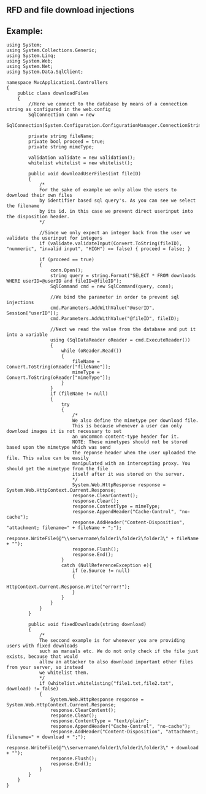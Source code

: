 RFD and file download injections
-------

## Example:
	

	using System;
	using System.Collections.Generic;
	using System.Linq;
	using System.Web;
	using System.Net;
	using System.Data.SqlClient;

	namespace MvcApplication1.Controllers
	{
		public class downloadFiles
		{
			//Here we connect to the database by means of a connection string as configured in the web.config
			SqlConnection conn = new
			SqlConnection(System.Configuration.ConfigurationManager.ConnectionStrings["download"].ConnectionString);

			private string fileName;
			private bool proceed = true;
			private string mimeType;

			validation validate = new validation();
			whitelist whitelist = new whitelist();

			public void downloadUserFiles(int fileID)
			{
				/*
				For the sake of example we only allow the users to download their own files
				by identifier based sql query's. As you can see we select the filename
				by its id. in this case we prevent direct userinput into the disposition header.
				*/

				//Since we only expect an integer back from the user we validate the userinput for integers
				if (validate.validateInput(Convert.ToString(fileID), "nummeric", "invalid input", "HIGH") == false) { proceed = false; }

				if (proceed == true)
				{
					conn.Open();
					string query = string.Format("SELECT * FROM downloads WHERE userID=@userID and fileID=@fileID");
					SqlCommand cmd = new SqlCommand(query, conn);

					//We bind the parameter in order to prevent sql injections
					cmd.Parameters.AddWithValue("@userID", Session["userID"]);
					cmd.Parameters.AddWithValue("@fileID", fileID);

					//Next we read the value from the database and put it into a variable
					using (SqlDataReader oReader = cmd.ExecuteReader())
					{
						while (oReader.Read())
						{
							fileName = Convert.ToString(oReader["fileName"]);
							mimeType = Convert.ToString(oReader["mimeType"]);
						}
					}
					if (fileName != null)
					{
						try
						{
							/*
							We also define the mimetype per download file.
							This is because whenever a user can only download images it is not necessary to set
							an uncommon content-type header for it.
							NOTE: These mimetypes should not be stored based upon the mimetype which was send 
							the reponse header when the user uploaded the file. This value can be easily 
							manipulated with an intercepting proxy. You should get the mimetype from the file
							itself after it was stored on the server.
							*/
							System.Web.HttpResponse response = System.Web.HttpContext.Current.Response;
							response.ClearContent();
							response.Clear();
							response.ContentType = mimeType;
							response.AppendHeader("Cache-Control", "no-cache");
							response.AddHeader("Content-Disposition", "attachment; filename=" + fileName + ";");
							response.WriteFile(@"\\servername\folder1\folder2\folder3\" + fileName + "");
							response.Flush();
							response.End();
						}
						catch (NullReferenceException e){
							if (e.Source != null)
							{
								HttpContext.Current.Response.Write("error!");
							}
						}
					}
				}
			}

			public void fixedDownloads(string download)
			{
				/*
				The seccond example is for whenever you are providing users with fixed downloads
				such as manuals etc. We do not only check if the file just exists, because that would
				allow an attacker to also download important other files from your server, so instead
				we whitelist them.
				*/
				if (whitelist.whitelisting("file1.txt,file2.txt", download) != false)
				{
					System.Web.HttpResponse response = System.Web.HttpContext.Current.Response;
					response.ClearContent();
					response.Clear();
					response.ContentType = "text/plain";
					response.AppendHeader("Cache-Control", "no-cache");
					response.AddHeader("Content-Disposition", "attachment; filename=" + download + ";");
					response.WriteFile(@"\\servername\folder1\folder2\folder3\" + download + "");
					response.Flush();
					response.End();
				}
			}
		}
	}
